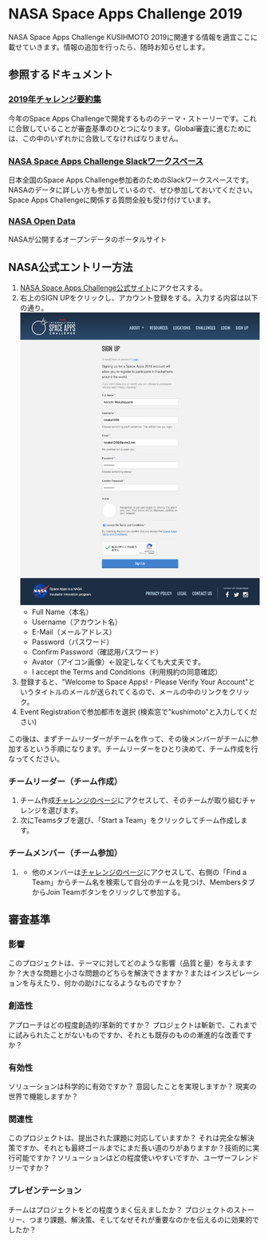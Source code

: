 # NASA Space Apps Challenge 2019

NASA Space Apps Challenge KUSIHMOTO 2019に関連する情報を適宜ここに載せていきます。情報の追加を行ったら、随時お知らせします。

## 参照するドキュメント
### [2019年チャレンジ要約集](https://blog.spaceapps.jp/entry/2019/10/05/000059)
今年のSpace Apps Challengeで開発するもののテーマ・ストーリーです。これに合致していることが審査基準のひとつになります。Global審査に進むためには、この中のいずれかに合致してなければなりません。

### [NASA Space Apps Challenge Slackワークスペース](https://join.slack.com/t/spaceappsjapan2019/shared_invite/enQtNjg4ODg5Mzg2MDIzLThjMWNlMTNlMTkxMzg3MTZkZTQyNDQ1ODBhMTRhZDQ1M2U5OWQ3ZGMyZDc4MmUzOWI2YzlhNjJiZmRhZGQ3NmM)
日本全国のSpace Apps Challenge参加者のためのSlackワークスペースです。NASAのデータに詳しい方も参加しているので、ぜひ参加しておいてください。Space Apps Challengeに関係する質問全般も受け付けています。

### [NASA Open Data](https://data.nasa.gov)
NASAが公開するオープンデータのポータルサイト

## NASA公式エントリー方法

1. [NASA Space Apps Challenge公式サイト](https://spaceappschallenge.org)にアクセスする。
2. 右上のSIGN UPをクリックし、アカウント登録をする。入力する内容は以下の通り。  
![登録画面](signup.png)
	- Full Name（本名）
	- Username（アカウント名）
	- E-Mail（メールアドレス）
	- Password（パスワード）
	- Confirm Password（確認用パスワード）
	- Avator（アイコン画像）←設定しなくても大丈夫です。
	- I accept the Terms and Conditions（利用規約の同意確認）
3. 登録すると、"Welcome to Space Apps! - Please Verify Your Account"というタイトルのメールが送られてくるので、メールの中のリンクをクリック。
4. Event Registrationで参加都市を選択 (検索窓で"kushimoto"と入力してください)

この後は、まずチームリーダーがチームを作って、その後メンバーがチームに参加するという手順になります。チームリーダーをひとり決めて、チーム作成を行なってください。

### チームリーダー（チーム作成）
1. チーム作成[チャレンジのページ](https://2019.spaceappschallenge.org/challenges/)にアクセスして、そのチームが取り組むチャレンジを選びます。
2. 次にTeamsタブを選び、「Start a Team」をクリックしてチーム作成します。

### チームメンバー（チーム参加）
1. - 他のメンバーは[チャレンジのページ](https://2019.spaceappschallenge.org/challenges/)にアクセスして、右側の「Find a Team」からチーム名を検索して自分のチームを見つけ、MembersタブからJoin Teamボタンをクリックして参加する。

## 審査基準
### 影響
このプロジェクトは、テーマに対してどのような影響（品質と量）を与えますか？大きな問題と小さな問題のどちらを解決できますか？またはインスピレーションを与えたり、何かの助けになるようなものですか？

### 創造性
アプローチはどの程度創造的/革新的ですか？ プロジェクトは斬新で、これまでに試みられたことがないものですか、それとも既存のものの漸進的な改善ですか？

### 有効性
ソリューションは科学的に有効ですか？ 意図したことを実現しますか？ 現実の世界で機能しますか？

### 関連性
このプロジェクトは、提出された課題に対応していますか？ それは完全な解決策ですか、それとも最終ゴールまでにまだ長い道のりがありますか？技術的に実行可能ですか？ソリューションはどの程度使いやすいですか、ユーザーフレンドリーですか？

### プレゼンテーション
チームはプロジェクトをどの程度うまく伝えましたか？ プロジェクトのストーリー、つまり課題、解決策、そしてなぜそれが重要なのかを伝えるのに効果的でしたか？